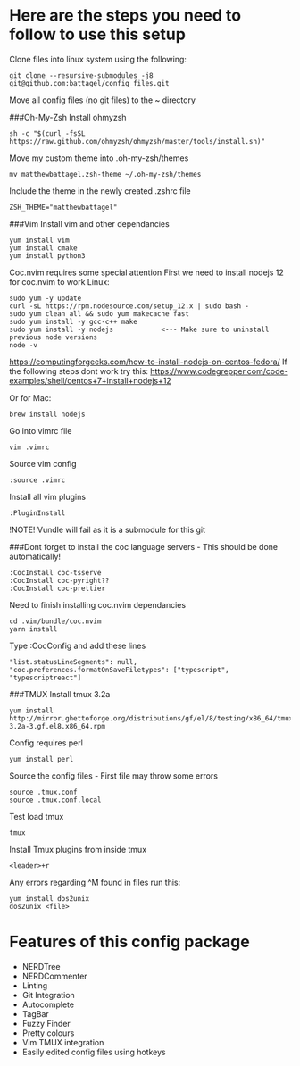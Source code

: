 # Here are the steps you need to follow to use this setup

Clone files into linux system using the following:
```
git clone --resursive-submodules -j8 git@github.com:battagel/config_files.git
```
Move all config files (no git files) to the ~ directory

###Oh-My-Zsh
Install ohmyzsh
```
sh -c "$(curl -fsSL https://raw.github.com/ohmyzsh/ohmyzsh/master/tools/install.sh)"
```
Move my custom theme into .oh-my-zsh/themes
```
mv matthewbattagel.zsh-theme ~/.oh-my-zsh/themes
```
Include the theme in the newly created .zshrc file
```
ZSH_THEME="matthewbattagel"
```

###Vim
Install vim and other dependancies
```
yum install vim
yum install cmake
yum install python3
```

Coc.nvim requires some special attention
First we need to install nodejs 12 for coc.nvim to work
Linux:
```
sudo yum -y update
curl -sL https://rpm.nodesource.com/setup_12.x | sudo bash -
sudo yum clean all && sudo yum makecache fast
sudo yum install -y gcc-c++ make
sudo yum install -y nodejs            <--- Make sure to uninstall previous node versions
node -v
```
https://computingforgeeks.com/how-to-install-nodejs-on-centos-fedora/
If the following steps dont work try this:
https://www.codegrepper.com/code-examples/shell/centos+7+install+nodejs+12

Or for Mac:
```
brew install nodejs
```

Go into vimrc file
```
vim .vimrc
```

Source vim config
```
:source .vimrc
```

Install all vim plugins
```
:PluginInstall
```

!NOTE! Vundle will fail as it is a submodule for this git

###Dont forget to install the coc language servers - This should be done automatically!
```
:CocInstall coc-tsserve
:CocInstall coc-pyright??
:CocInstall coc-prettier
```

Need to finish installing coc.nvim dependancies
```
cd .vim/bundle/coc.nvim
yarn install
```

Type :CocConfig and add these lines
```
"list.statusLineSegments": null,
"coc.preferences.formatOnSaveFiletypes": ["typescript", "typescriptreact"]
```

###TMUX
Install tmux 3.2a
```
yum install http://mirror.ghettoforge.org/distributions/gf/el/8/testing/x86_64/tmux-3.2a-3.gf.el8.x86_64.rpm
```

Config requires perl
```
yum install perl
```

Source the config files - First file may throw some errors
```
source .tmux.conf
source .tmux.conf.local
```

Test load tmux
```
tmux
```

Install Tmux plugins from inside tmux
```
<leader>+r
```

Any errors regarding ^M found in files run this:
```
yum install dos2unix
dos2unix <file>
```

# Features of this config package
- NERDTree
- NERDCommenter
- Linting
- Git Integration
- Autocomplete
- TagBar
- Fuzzy Finder
- Pretty colours
- Vim TMUX integration
- Easily edited config files using hotkeys
